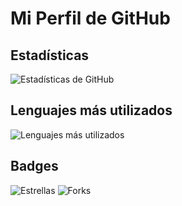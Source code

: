 # Mi Perfil de GitHub

## Estadísticas

![Estadísticas de GitHub](https://github-readme-stats.vercel.app/api?username=sepmgit&show_icons=true&theme=dark)

## Lenguajes más utilizados

![Lenguajes más utilizados](https://github-readme-stats.vercel.app/api/top-langs/?username=sepmgit&layout=compact&theme=dark)

## Badges

![Estrellas](https://img.shields.io/github/stars/sepmgit/sepmgit?style=social)
![Forks](https://img.shields.io/github/forks/sepmgit/sepmgitO?style=social)

